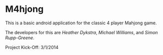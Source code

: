 M4hjong
=======

This is a basic android application for the classic  4 player Mahjong game. 

The developers for this are *Heather Dykstra*, *Michael Williams*, and *Simon Rupp-Greene*.

Project Kick-Off: 3/1/2014
